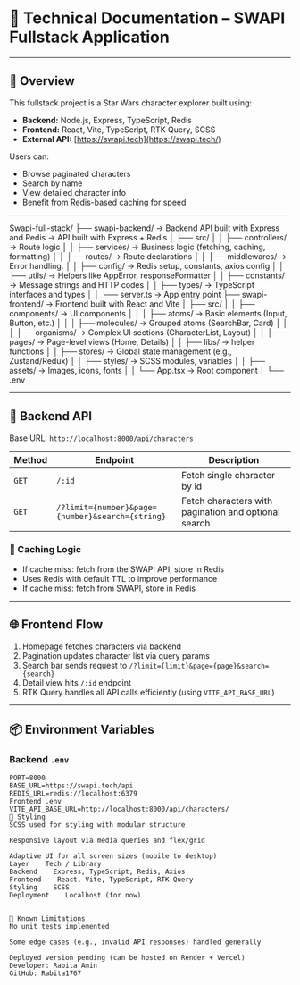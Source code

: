 # 🧠 Technical Documentation – SWAPI Fullstack Application

---

## 📌 Overview

This fullstack project is a Star Wars character explorer built using:

- **Backend:** Node.js, Express, TypeScript, Redis
- **Frontend:** React, Vite, TypeScript, RTK Query, SCSS
- **External API:** [https://swapi.tech](https://swapi.tech/)

Users can:

- Browse paginated characters
- Search by name
- View detailed character info
- Benefit from Redis-based caching for speed

---

Swapi-full-stack/
├── swapi-backend/               → Backend API built with Express and Redis              → API built with Express + Redis
│   ├── src/
│   │   ├── controllers/         → Route logic
│   │   ├── services/            → Business logic (fetching, caching, formatting)
│   │   ├── routes/              → Route declarations
│   │   ├── middlewares/         → Error handling.
│   │   ├── config/              → Redis setup, constants, axios config
│   │   ├── utils/               → Helpers like AppError, responseFormatter
│   │   ├── constants/           → Message strings and HTTP codes
│   │   ├── types/               → TypeScript interfaces and types
│   │   └── server.ts            → App entry point
├── swapi-frontend/              → Frontend built with React and Vite
│   ├── src/
│   │   ├── components/          → UI components
│   │   │   ├── atoms/           → Basic elements (Input, Button, etc.)
│   │   │   ├── molecules/       → Grouped atoms (SearchBar, Card)
│   │   │   ├── organisms/       → Complex UI sections (CharacterList, Layout)
│   │   ├── pages/               → Page-level views (Home, Details)
│   │   ├── libs/                → helper functions
│   │   ├── stores/              → Global state management (e.g., Zustand/Redux)
│   │   ├── styles/              → SCSS modules, variables
│   │   ├── assets/              → Images, icons, fonts
│   │   └── App.tsx              → Root component
│   └── .env




---

## 🔧 Backend API

Base URL: `http://localhost:8000/api/characters`

| **Method** | **Endpoint**                                     | **Description**                                      |
| ---------- | ------------------------------------------------ | ---------------------------------------------------- |
| `GET`      | `/:id`                                              | Fetch single character by id        |
| `GET`      | `/?limit={number}&page={number}&search={string}` | Fetch characters with pagination and optional search |

   
### 🧠 Caching Logic

- If cache miss: fetch from the SWAPI API, store in Redis
- Uses Redis with default TTL to improve performance
- If cache miss: fetch from SWAPI, store in Redis

---

## 🌐 Frontend Flow

1. Homepage fetches characters via backend
2. Pagination updates character list via query params
3. Search bar sends request to `/?limit={limit}&page={page}&search={search}`
4. Detail view hits `/:id` endpoint
5. RTK Query handles all API calls efficiently (using `VITE_API_BASE_URL`)

---

## 📦 Environment Variables

### Backend `.env`

```env
PORT=8000
BASE_URL=https://swapi.tech/api
REDIS_URL=redis://localhost:6379
Frontend .env
VITE_API_BASE_URL=http://localhost:8000/api/characters/
🎨 Styling
SCSS used for styling with modular structure

Responsive layout via media queries and flex/grid

Adaptive UI for all screen sizes (mobile to desktop)
Layer    Tech / Library
Backend    Express, TypeScript, Redis, Axios
Frontend    React, Vite, TypeScript, RTK Query
Styling    SCSS
Deployment    Localhost (for now)


🚧 Known Limitations
No unit tests implemented

Some edge cases (e.g., invalid API responses) handled generally

Deployed version pending (can be hosted on Render + Vercel)
Developer: Rabita Amin 
GitHub: Rabita1767 

